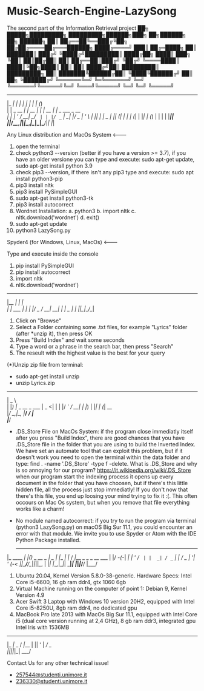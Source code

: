 # Music-Search-Engine-LazySong
The second part of the Information Retrieval project
██╗     █████╗█████████╗   █████████╗██████╗███╗   ██╗██████╗      ██╗            ██████╗ 
██║    ██╔══██╚══███╔╚██╗ ██╔██╔════██╔═══██████╗  ████╔════╝     ███║           ██╔═████╗
██║    ███████║ ███╔╝ ╚████╔╝█████████║   ████╔██╗ ████║  ███╗    ╚██║           ██║██╔██║
██║    ██╔══██║███╔╝   ╚██╔╝ ╚════████║   ████║╚██╗████║   ██║     ██║           ████╔╝██║
█████████║  █████████╗  ██║  ███████╚██████╔██║ ╚████╚██████╔╝     ██║    ██╗    ╚██████╔╝
╚══════╚═╝  ╚═╚══════╝  ╚═╝  ╚══════╝╚═════╝╚═╝  ╚═══╝╚═════╝      ╚═╝    ╚═╝     ╚═════╝ 
                                                                                                                                                       
 _____           _        _ _       _   _             
|_   _|         | |      | | |     | | (_)            
  | |  _ __  ___| |_ __ _| | | __ _| |_ _  ___  _ __  
  | | | '_ \/ __| __/ _` | | |/ _` | __| |/ _ \| '_ \ 
  | |_| | | \__ | || (_| | | | (_| | |_| | (_) | | | |
|_____|_| |_|___/\__\__,_|_|_|\__,_|\__|_|\___/|_| |_|
                                                       
Any Linux distribution and MacOs System <---

1. open the terminal
2. check python3 --version (better if you have a version >= 3.7), if you have an older versione you can type and execute: sudo apt-get update, sudo apt-get install python 3.9
3. check pip3 --version, if there isn't any pip3 type and execute: sudo apt install python3-pip
4. pip3 install nltk
5. pip3 install PySimpleGUI
6. sudo apt-get install python3-tk
7. pip3 install autocorrect 
8. Wordnet Installation:
	a. python3
	b. import nltk
	c. nltk.download('wordnet')
	d. exit()
9. sudo apt-get update 
10. python3 LazySong.py
                                                                                                                                                         
Spyder4 (for Windows, Linux, MacOs) <---

Type and execute inside the console
1. pip install PySimpleGUI
2. pip install autocorrect
3. import nltk
4. nltk.download('wordnet')
                                                                                                                                                         
 _______       _   
|__   __|     | |  
   | | ___ ___| |_ 
   | |/ _ / __| __|
   | |  __\__ | |_ 
   |_|\___|___/\__|
                    
1. Click on "Browse"
2. Select a Folder containing some .txt files, for example "Lyrics" folder (after *unzip it), then press OK
3. Press "Build Index" and wait some seconds
4. Type a word or a phrase in the search bar, then press "Search"   
5. The reseult with the highest value is the best for your query
                                          
(*)Unzip zip file from terminal:
- sudo apt-get install unzip
- unzip Lyrics.zip
 ____                  
|  _ \                 
| |_) |_   _  __ _ ___ 
|  _ <| | | |/ _` / __|
| |_) | |_| | (_| \__ \
|____/ \__,_|\__, |___/
               _/ |    
             |___/     

- .DS_Store File on MacOs System: if the program close immediatly itself after you press "Build Index", there are good chances that you have .DS_Store file in the folder that you are using to build the Inverted Index. We have set an automate tool that can exploit this problem, but if it doesn't work you need to open the terminal within the data folder and type: find . -name '.DS_Store' -type f -delete. What is .DS_Store and why is so annoying for our program? https://it.wikipedia.org/wiki/.DS_Store when our program start the indexing process it opens up every document in the folder that you have choosen, but if there's this little hidden file, all the process just stop immediatly! If you don't now that there's this file, you end up loosing your mind trying to fix it :(. This often occours on Mac Os system, but when you remove that file everything works like a charm!
- No module named autocorrect: if you try to run the program via terminal (python3 LazySong.py) on macOS Big Sur 11.1, you could encounter an error with that module. We invite you to use Spyder or Atom with the IDE Python Package installed.


  _____       _   _             ___ _      _    __                  
 |_   ____ __| |_(_)_ _  __ _  | _ | |__ _| |_ / _|___ _ _ _ __  ___
   | |/ -_(_-|  _| | ' \/ _` | |  _| / _` |  _|  _/ _ | '_| '  \(_-<
   |_|\___/__/\__|_|_||_\__, | |_| |_\__,_|\__|_| \___|_| |_|_|_/__/
                        |___/                                       
                        
1. Ubuntu 20.04, Kernel Version 5.8.0-38-generic. Hardware Specs: Intel Core i5-6600, 16 gb ram ddr4, gtx 1060 6gb
2. Virtual Machine running on the computer of point 1: Debian 9, Kernel Version 4.9
3. Acer Swift 3 Laptop with Windows 10 version 20H2, equipped with Intel Core i5-8250U, 8gb ram ddr4, no dedicated gpu
4. MacBook Pro late 2013 with MacOs Big Sur 11.1, equipped with Intel Core i5 (dual core version running at 2,4 GHz), 8 gb ram ddr3, integrated gpu Intel Iris with 1536MB


  ___       __     
 |_ _|_ _  / _|___ 
  | || ' \|  _/ _ \
 |___|_||_|_| \___/
                   
Contact Us for any other technical issue! 
- 257544@studenti.unimore.it
- 236330@studenti.unimore.it


